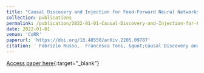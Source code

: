 ```yaml
---
title: "Causal Discovery and Injection for Feed-Forward Neural Networks"
collection: publications
permalink: /publication/2022-01-01-Causal-Discovery-and-Injection-for-Feed-Forward-Neural-Networks
date: 2022-01-01
venue: 'CoRR'
paperurl: 'https://doi.org/10.48550/arXiv.2205.09787'
citation: ' Fabrizio Russo,  Francesca Toni, &quot;Causal Discovery and Injection for Feed-Forward Neural Networks.&quot; CoRR, 2022.'
---
```

[Access paper here](https://doi.org/10.48550/arXiv.2205.09787){:target="_blank"}
